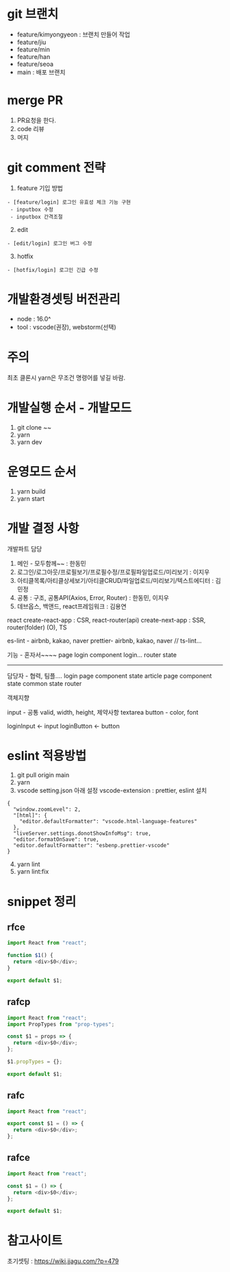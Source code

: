 # git 브랜치

- feature/kimyongyeon : 브랜치 만들어 작업
- feature/jiu
- feature/min
- feature/han
- feature/seoa
- main : 배포 브랜치

# merge PR

1. PR요청을 한다.
2. code 리뷰
3. 머지

# git comment 전략

1. feature 기입 방법

```
- [feature/login] 로그인 유효성 체크 기능 구현
 - inputbox 수정
 - inputbox 간격조절
```

2. edit

```
- [edit/login] 로그인 버그 수정
```

3. hotfix

```
- [hotfix/login] 로그인 긴급 수정
```

# 개발환경셋팅 버전관리

- node : 16.0^
- tool : vscode(권장), webstorm(선택)

# 주의

최초 클론시 yarn은 무조건 명령어를 넣길 바람.

# 개발실행 순서 - 개발모드

1. git clone ~~
2. yarn
3. yarn dev

# 운영모드 순서

1. yarn build
2. yarn start

# 개발 결정 사항

개발파트 담당

1. 메인 - 모두함께~~ : 한동민
2. 로그인/로그아웃/프로필보기/프로필수정/프로필파일업로드/미리보기 : 이지우
3. 아티클목록/아티클상세보기/아티클CRUD/파일업로드/미리보기/텍스트에디터 : 김민정
4. 공통 : 구조, 공통API(Axios, Error, Router) : 한동민, 이지우
5. 데브옵스, 백앤드, react프레임워크 : 김용연

react create-react-app : CSR, react-router(api) create-next-app : SSR, router(folder) (O), TS

es-lint - airbnb, kakao, naver prettier- airbnb, kakao, naver // ts-lint...

기능 - 혼자서~~~~ page login component login... router state

---

담당자 - 협력, 팀플.... login page component state article page component state common state router

객체지향

input - 공통 valid, width, height, 제약사항 textarea button - color, font

loginInput <- input loginButton <- button

# eslint 적용방법

1. git pull origin main
2. yarn
3. vscode setting.json 아래 설정
   vscode-extension : prettier, eslint 설치

```
{
  "window.zoomLevel": 2,
  "[html]": {
    "editor.defaultFormatter": "vscode.html-language-features"
  },
  "liveServer.settings.donotShowInfoMsg": true,
  "editor.formatOnSave": true,
  "editor.defaultFormatter": "esbenp.prettier-vscode"
}

```

4. yarn lint
5. yarn lint:fix

# snippet 정리

## rfce

```typescript
import React from "react";

function $1() {
  return <div>$0</div>;
}

export default $1;
```

## rafcp

```typescript
import React from "react";
import PropTypes from "prop-types";

const $1 = props => {
  return <div>$0</div>;
};

$1.propTypes = {};

export default $1;
```

## rafc

```typescript
import React from "react";

export const $1 = () => {
  return <div>$0</div>;
};
```

## rafce

```typescript
import React from "react";

const $1 = () => {
  return <div>$0</div>;
};

export default $1;
```
# 참고사이트
초기셋팅 : https://wiki.jjagu.com/?p=479